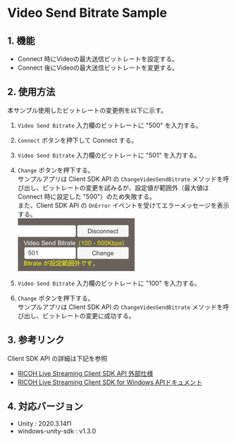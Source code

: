 # Video Send Bitrate Sample

## 1. 機能
* Connect 時にVideoの最大送信ビットレートを設定する。
* Connect 後にVideoの最大送信ビットレートを変更する。

## 2. 使用方法
本サンプル使用したビットレートの変更例を以下に示す。

1. `Video Send Bitrate` 入力欄のビットレートに "500" を入力する。  

1. `Connect` ボタンを押下して Connect する。  

1. `Video Send Bitrate` 入力欄のビットレートに "501" を入力する。  

1. `Change` ボタンを押下する。  
サンプルアプリは Client SDK API の `ChangeVideoSendBitrate` メソッドを呼び出し、ビットレートの変更を試みるが、設定値が範囲外（最大値は Connect 時に設定した "500"）のため失敗する。  
また、Client SDK API の `OnError` イベントを受けてエラーメッセージを表示する。  
![error.png](./images/error.png)

1. `Video Send Bitrate` 入力欄のビットレートに "100" を入力する。  

1. `Change` ボタンを押下する。  
サンプルアプリは Client SDK API の `ChangeVideoSendBitrate` メソッドを呼び出し、ビットレートの変更に成功する。  

## 3. 参考リンク
Client SDK API の詳細は下記を参照
* [RICOH Live Streaming Client SDK API 外部仕様](https://api.livestreaming.ricoh/document/ricoh-live-streaming-client-sdk-api-%e5%a4%96%e9%83%a8%e4%bb%95%e6%a7%98/)
* [RICOH Live Streaming Client SDK for Windows APIドキュメント](https://github.com/ricoh-live-streaming-api/windows-unity-sdk/tree/main/doc)

## 4. 対応バージョン
* Unity : 2020.3.14f1
* windows-unity-sdk : v1.3.0